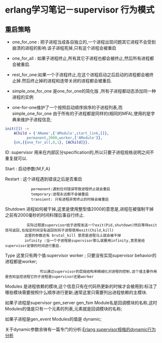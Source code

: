 erlang学习笔记－supervisor 行为模式
===

重启策略
---

* one_for_one : 把子进程当成各自独立的,一个进程出现问题其它进程不会受到崩溃的进程的影响.该子进程死掉,只有这个进程会被重启

* one_for_all : 如果子进程终止,所有其它子进程也都会被终止,然后所有进程都会被重启.

* rest_for_one:如果一个子进程终止,在这个进程启动之后启动的进程都会被终止掉.然后终止掉的进程和连带关闭的进程都会被重启.

* simple_one_for_one 是one_for_one的简化版 ,所有子进程都动态添加同一种进程的实例

* one-for-one维护了一个按照启动顺序排序的子进程列表,而simple_one_for_one 由于所有的子进程都是同样的(相同的MFA),使用的是字典来维护子进程信息;

``` erlang
init([]) ->
    AChild = {'AName',{'AModule',start_link,[]},
          permanent,2000,worker,['AModule']},
    {ok,{{one_for_all,0,1}, [AChild]}}.
```

ID :supervisor 用来在内部区分specification的,所以只要子进程规格说明之间不重复就可以.

Start : 启动参数{M,F,A}

Restart : 这个进程遇到错误之后是否重启

                permanent:遇到任何错误导致进程终止就会重启
                temporary:进程永远都不会被重启
                transient: 只有进程异常终止的时候会被重启

Shutdown 进程如何被干掉,这里是使用整型值2000的意思是,进程在被强制干掉之前有2000毫秒的时间料理后事自行终止.

              实际过程是supervisor给子进程发送一个exit(Pid,shutdown)然后等待exit信号返回,在指定时间没有返回则将子进程使用exit(Child,kill)
             这里的参数还有 brutal_kill 意思是进程马上就会被干掉
             infinity :当一个子进程是supervisor那么就要用infinity,意思是给supervisor足够的时间进行重启.

Type 这里只有两个值:supervisor worker ; 只要没有实现supervisor behavior的进程都是worker;

                    可以通过supervisor的层级结构来精细化对进程的控制.这个值主要作用是告知监控进程它的子进程是supervisor还是worker

Modules 是进程依赖的模块,这个信息只有在代码热更新的时候才会被用到:标注了哪些模块需要按照什么顺序进行更新;通常这里只需要列出进程依赖的主模块.

如果子进程是supervisor gen_server gen_fsm Module名是回调模块的名称,这时Modules的值是只有一个元素的列表,元素就是回调模块的名称;

如果子进程是gen_event Modules的值是 dynamic;

关于dynamic参数余锋有一篇专门的分析:[Erlang supervisor规格的dynamic行为分析](http://blog.yufeng.info/archives/1455)